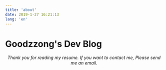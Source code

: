 ```yaml
---
title: 'about'
date: 2019-1-27 16:21:13
lang: 'en'
---
```


# Goodzzong's Dev Blog

<div align="center">

_Thank you for reading my resume. If you want to contact me, Please send me an email._

</div>
